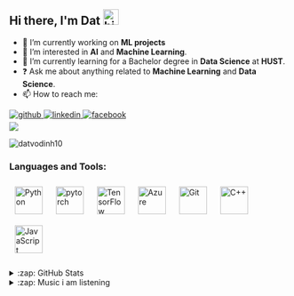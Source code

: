 ## Hi there, I'm Dat <img src="https://user-images.githubusercontent.com/1303154/88677602-1635ba80-d120-11ea-84d8-d263ba5fc3c0.gif" width="28px" height="28px" alt="hi">
- 🔭 I’m currently working on **ML projects**
- 👀 I’m interested in **AI** and **Machine Learning**.
- 🌱 I’m currently learning for a Bachelor degree in **Data Science** at **HUST**.
- ❓ Ask me about anything related to **Machine Learning** and **Data Science**.
- 📫 How to reach me:
<div align="left">
<a href="https://github.com/datvodinh10" target="_blank">
<img src=https://img.shields.io/badge/github-%2324292e.svg?&style=for-the-badge&logo=github&logoColor=white alt=github style="margin-bottom: 5px;" />
</a>
<a href="https://www.linkedin.com/in/vo-dinh-dat-53059b227/" target="_blank">
<img src=https://img.shields.io/badge/linkedin-%231E77B5.svg?&style=for-the-badge&logo=linkedin&logoColor=white alt=linkedin style="margin-bottom: 5px;" />
</a>
<a href="https://www.facebook.com/vdd2003/" target="_blank">
<img src=https://img.shields.io/badge/facebook-%232E87FB.svg?&style=for-the-badge&logo=facebook&logoColor=white alt=facebook style="margin-bottom: 5px;" />
</a>  
</div>  

<!---
datvodinh10/datvodinh10 is a ✨ special ✨ repository because its `README.md` (this file) appears on your GitHub profile.
You can click the Preview link to take a look at your changes.
--->
<img src="https://github-readme-stats-sigma-five.vercel.app/api?username=datvodinh10&&show_icons=true&title_color=ffffff&icon_color=bb2acf&text_color=daf7dc&bg_color=151515">
<p align="left"> <img src="https://komarev.com/ghpvc/?username=datvodinh10&label=Profile%20views&color=0e75b6&style=flat&theme=dracula" alt="datvodinh10" /> </p>

<h3 align="left">Languages and Tools:</h3>
<div align="left">  
<a href="https://www.python.org/" target="_blank"><img style="margin: 10px" src="https://profilinator.rishav.dev/skills-assets/python-original.svg" alt="Python" height="50" /></a>  
<a href="https://pytorch.org/" target="_blank"><img style="margin: 10px" src="https://profilinator.rishav.dev/skills-assets/pytorch-icon.svg" alt="pytorch" height="50" /></a>  
<a href="https://www.tensorflow.org/" target="_blank"><img style="margin: 10px" src="https://profilinator.rishav.dev/skills-assets/tensorflow-icon.svg" alt="TensorFlow" height="50" /></a>  
<a href="https://azure.microsoft.com/en-in/" target="_blank"><img style="margin: 10px" src="https://profilinator.rishav.dev/skills-assets/microsoft_azure-icon.svg" alt="Azure" height="50" /></a>  
<a href="https://github.com/" target="_blank"><img style="margin: 10px" src="https://profilinator.rishav.dev/skills-assets/git-scm-icon.svg" alt="Git" height="50" /></a>  
<a href="https://www.cplusplus.com/" target="_blank"><img style="margin: 10px" src="https://profilinator.rishav.dev/skills-assets/cplusplus-original.svg" alt="C++" height="50" /></a>  
<a href="https://www.javascript.com/" target="_blank"><img style="margin: 10px" src="https://profilinator.rishav.dev/skills-assets/javascript-original.svg" alt="JavaScript" height="50" /></a>  
</div>  

<br/>  

<details>
  <summary>:zap: GitHub Stats</summary>
  
  ![](http://github-profile-summary-cards.vercel.app/api/cards/profile-details?username=datvodinh10&theme=dracula) 
  
  ![](http://github-profile-summary-cards.vercel.app/api/cards/repos-per-language?username=datvodinh10&theme=dracula) 
  ![](http://github-profile-summary-cards.vercel.app/api/cards/most-commit-language?username=datvodinh10&theme=dracula)

</details>

<details>
  <summary>:zap: Music i am listening</summary>
  
  [![spotify-github-profile](https://spotify-github-profile.vercel.app/api/view?uid=31ihqokaqgayvchsyqi3w5nxq74y&cover_image=true&theme=default&show_offline=false&background_color=121212&interchange=false&bar_color=53b14f&bar_color_cover=false)](https://spotify-github-profile.vercel.app/api/view?uid=31ihqokaqgayvchsyqi3w5nxq74y&redirect=true)
  
</details>




